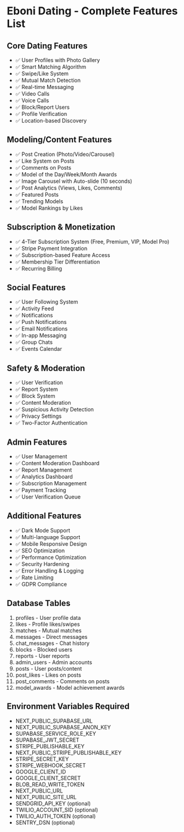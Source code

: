 # Eboni Dating - Complete Features List

## Core Dating Features
- ✅ User Profiles with Photo Gallery
- ✅ Smart Matching Algorithm
- ✅ Swipe/Like System
- ✅ Mutual Match Detection
- ✅ Real-time Messaging
- ✅ Video Calls
- ✅ Voice Calls
- ✅ Block/Report Users
- ✅ Profile Verification
- ✅ Location-based Discovery

## Modeling/Content Features
- ✅ Post Creation (Photo/Video/Carousel)
- ✅ Like System on Posts
- ✅ Comments on Posts
- ✅ Model of the Day/Week/Month Awards
- ✅ Image Carousel with Auto-slide (10 seconds)
- ✅ Post Analytics (Views, Likes, Comments)
- ✅ Featured Posts
- ✅ Trending Models
- ✅ Model Rankings by Likes

## Subscription & Monetization
- ✅ 4-Tier Subscription System (Free, Premium, VIP, Model Pro)
- ✅ Stripe Payment Integration
- ✅ Subscription-based Feature Access
- ✅ Membership Tier Differentiation
- ✅ Recurring Billing

## Social Features
- ✅ User Following System
- ✅ Activity Feed
- ✅ Notifications
- ✅ Push Notifications
- ✅ Email Notifications
- ✅ In-app Messaging
- ✅ Group Chats
- ✅ Events Calendar

## Safety & Moderation
- ✅ User Verification
- ✅ Report System
- ✅ Block System
- ✅ Content Moderation
- ✅ Suspicious Activity Detection
- ✅ Privacy Settings
- ✅ Two-Factor Authentication

## Admin Features
- ✅ User Management
- ✅ Content Moderation Dashboard
- ✅ Report Management
- ✅ Analytics Dashboard
- ✅ Subscription Management
- ✅ Payment Tracking
- ✅ User Verification Queue

## Additional Features
- ✅ Dark Mode Support
- ✅ Multi-language Support
- ✅ Mobile Responsive Design
- ✅ SEO Optimization
- ✅ Performance Optimization
- ✅ Security Hardening
- ✅ Error Handling & Logging
- ✅ Rate Limiting
- ✅ GDPR Compliance

## Database Tables
1. profiles - User profile data
2. likes - Profile likes/swipes
3. matches - Mutual matches
4. messages - Direct messages
5. chat_messages - Chat history
6. blocks - Blocked users
7. reports - User reports
8. admin_users - Admin accounts
9. posts - User posts/content
10. post_likes - Likes on posts
11. post_comments - Comments on posts
12. model_awards - Model achievement awards

## Environment Variables Required
- NEXT_PUBLIC_SUPABASE_URL
- NEXT_PUBLIC_SUPABASE_ANON_KEY
- SUPABASE_SERVICE_ROLE_KEY
- SUPABASE_JWT_SECRET
- STRIPE_PUBLISHABLE_KEY
- NEXT_PUBLIC_STRIPE_PUBLISHABLE_KEY
- STRIPE_SECRET_KEY
- STRIPE_WEBHOOK_SECRET
- GOOGLE_CLIENT_ID
- GOOGLE_CLIENT_SECRET
- BLOB_READ_WRITE_TOKEN
- NEXT_PUBLIC_URL
- NEXT_PUBLIC_SITE_URL
- SENDGRID_API_KEY (optional)
- TWILIO_ACCOUNT_SID (optional)
- TWILIO_AUTH_TOKEN (optional)
- SENTRY_DSN (optional)
